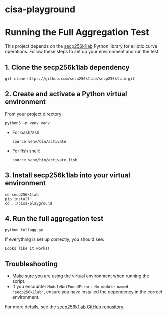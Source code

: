 # cisa-playground

# Running the Full Aggregation Test

This project depends on the [secp256k1lab](https://github.com/secp256k1lab/secp256k1lab) Python library for elliptic curve operations. Follow these steps to set up your environment and run the test:

## 1. Clone the secp256k1lab dependency

```
git clone https://github.com/secp256k1lab/secp256k1lab.git
```

## 2. Create and activate a Python virtual environment

From your project directory:

```
python3 -m venv venv
```

- For bash/zsh:
  ```
  source venv/bin/activate
  ```
- For fish shell:
  ```
  source venv/bin/activate.fish
  ```

## 3. Install secp256k1lab into your virtual environment

```
cd secp256k1lab
pip install .
cd ../cisa-playground
```

## 4. Run the full aggregation test

```
python fullagg.py
```

If everything is set up correctly, you should see:

```
Looks like it works!
```

## Troubleshooting
- Make sure you are using the virtual environment when running the script.
- If you encounter `ModuleNotFoundError: No module named 'secp256k1lab'`, ensure you have installed the dependency in the correct environment.

For more details, see the [secp256k1lab GitHub repository](https://github.com/secp256k1lab/secp256k1lab).